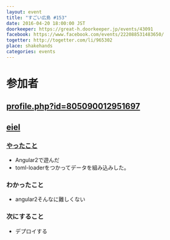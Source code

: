 ```yaml
---
layout: event
title: "すごい広島 #153"
date: 2016-04-20 18:00:00 JST
doorkeeper: https://great-h.doorkeeper.jp/events/43091
facebook: https://www.facebook.com/events/222088531483650/
togetter: http://togetter.com/li/965302
place: shakehands
categories: events
---
```


# 参加者


## [profile.php?id=805090012951697](http://www.facebook.com/profile.php?id=805090012951697)


## [eiel](https://github.com/great-h/great-h.github.io/issues/1795)

### [やったこと](https://github.com/great-h/great-h.github.io/issues/1795)

* Angular2で遊んだ
* toml-loaderをつかってデータを組み込みした。

### わかったこと

* angular2そんなに難しくない

### 次にすること

* デプロイする
